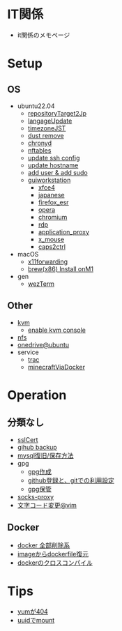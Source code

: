 IT関係
===

* it関係のメモページ

# Setup

## OS
* ubuntu22.04
	* [repositoryTarget2Jp](./setup/repotarget2jap.md)
	* [langageUpdate](./setup/lang.md)
	* [timezoneJST](./setup/timezoneJST.md)
	* [dust remove](./setup/removeDust.md)
	* [chronyd](./setup/chrony.md)
	* [nftables](./setup/nftables.md)
	* [update ssh config](./setup/sshd.md)
	* [update hostname](./setup/chage_hostname.md)
	* [add user & add sudo](./setup/add_user_sudo.md)
	* [guiworkstation](./setup/gui_ws/README.md)
		* [xfce4](./setup/gui_ws/xfce4.md)
		* [japanese](./setup/gui_ws/japanese.md)
		* [firefox_esr](./setup/gui_ws/firefox_esr.md)
		* [opera](./setup/gui_ws/opera.md)
		* [chromium](./setup/gui_ws/choromium.md)
		* [rdp](./setup/gui_ws/xrdp.md)
		* [application_proxy](./setup/gui_ws/proxy.md)
		* [x_mouse](./setup/gui_ws/x_mouse.md)
		* [caps2ctrl](./setup/caps2ctrl.md)
* macOS
	* [x11forwarding](./setup/mac/xf.md)
	* [brew(x86) Install onM1](./setup/mac_m1/x86_brew.md)
* gen
	* [wezTerm](./setup/wezTerm/README.md)

## Other
* [kvm](./setup/kvm.md)
	* [enable kvm console](./setup/kvm_console.md)
* [nfs](./setup/nfs.md)
* [onedrive@ubuntu](./setup/onedriveAtUbuntu.md)
* service
	* [trac](./service/setup/trac.md)
	* [minecraftViaDocker](./service/setup/minecraft.md)

# Operation

## 分類なし

* [sslCert](./ope/sslcert.md)
* [gihub backup](./ope/github_backup.md)
* [mysql復旧/保存方法](./ope/recovery_mysqldb.md)
* gpg
	* [gpg作成](./ope/create_gpg.md)
	* [github登録と、gitでの利用設定](./ope/append_gpg_onGit.md)
	* [gpg保管](./ope/export_gpg.md)
* [socks-proxy](./ope/socks-proxy.md)
* [文字コード変更@vim](./ope/vim-setfont.md)

## Docker

* [docker 全部削除系](./ope/docker/all_remove.md)
* [imageからdockerfile復元](./ope/docker/extract_dockerfile.md)
* [dockerのクロスコンパイル](./ope/docker-xcompile.md)

# Tips

* [yumが404](./ope/yum404.md)
* [uuidでmount](./ope/uuidMount.md)

